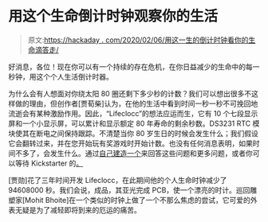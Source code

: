 # 用这个生命倒计时钟观察你的生活

> 原文:[https://hackaday . com/2020/02/06/用这一生的倒计时钟看你的生命滴答走/](https://hackaday.com/2020/02/06/watch-your-life-tick-away-with-this-lifetime-countdown-clock/)

好消息，各位！现在你可以有一个持续的存在危机，在你日益减少的生命中的每一秒钟，用这个个人生活倒计时器。

为什么会有人想面对你绕太阳 80 圈还剩下多少秒的计数？我们可以想出很多不这样做的理由，但创作者[贾荀柴]认为，在他的生活中看到时间一秒一秒不可挽回地流逝会有某种激励作用。因此，“Lifeclocc”的想法应运而生，它有 10 个七段显示屏和一个小显示屏，可以累计和显示额定 80 年寿命的剩余秒数。DS3231 RTC 模块使其在断电之间保持跟踪。不清楚当你 80 岁生日的时候会发生什么；我们假设它会翻转过来，并在您开始玩有奖游戏时开始计数。也没有任何消息表明，如果时间不多了，会发生什么。通过[自己建造一个](https://github.com/cjx3711/lifeclock-arduino)来回答这些问题和更多问题，或者你可以等待 Kickstarter 的[。](https://www.kickstarter.com/projects/cjx3711/lifeclocc-your-life-countdown-and-motivational-companion)

[贾勋]花了三年时间开发 Lifeclocc，在此期间他的个人生命时钟减少了 94608000 秒。我们会说，成品，其亚光完成 PCB，使一个漂亮的时计。巡回雕塑家[Mohit Bhoite]在一个类似的时钟上做了一个不那么焦虑的尝试，它可爱的外表无疑是为了减轻即将到来的厄运的痛苦。